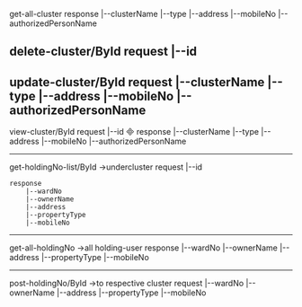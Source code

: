 <!-- 
//////////////////////////////////////////////////////////////////////
// Author      : R U Bharti
// Date        : 22nd Nov., 2022  10:25 PM
// Project     : JUIDCO
// Component   : Cluster Api Req.
//////////////////////////////////////////////////////////////////////
 -->

<!-- Cluster Form -->

 get-all-cluster
    response
        |--clusterName
        |--type
        |--address
        |--mobileNo
        |--authorizedPersonName

delete-cluster/ById
    request
        |--id
---------------------------------
update-cluster/ById
    request
        |--clusterName
        |--type
        |--address
        |--mobileNo
        |--authorizedPersonName
-----------------------------------
view-cluster/ById
    request
        |--id

    response
        |--clusterName
        |--type
        |--address
        |--mobileNo
        |--authorizedPersonName

---------------------------------------------------------------------

<!-- Mapping Holding Number -->
get-holdingNo-list/ById ->undercluster 
    request
        |--id

    response
        |--wardNo
        |--ownerName
        |--address
        |--propertyType
        |--mobileNo
-------------------------------------------------
get-all-holdingNo ->all holding-user
    response
        |--wardNo
        |--ownerName
        |--address
        |--propertyType
        |--mobileNo
---------------------------------- ----------------
post-holdingNo/ById ->to respective cluster
    request
        |--wardNo
        |--ownerName
        |--address
        |--propertyType
        |--mobileNo
